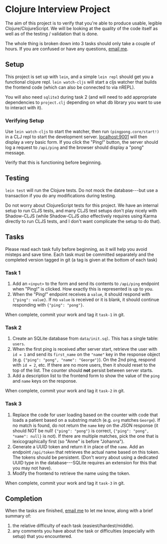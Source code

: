 # Clojure Interview Project

The aim of this project is to verify that you're able to produce usable, legible
Clojure/ClojureScript. We will be looking at the quality of the code itself as
well as of the testing / validation that is done.

The whole thing is broken down into 3 tasks should only take a couple of hours.
If you are confused or have any questions, [email
me](mailto:matthewrea.c@gmail.com).

## Setup

This project is set up with `lein`, and a simple `lein repl` should get you a
functional clojure repl. `lein watch-cljs` will start a cljs watcher that builds
the frontend code (which can also be connected to via nREPL).

You will also need `sqlite3` during task 2 (and will need to add appropriate
dependencies to `project.clj` depending on what db library you want to use to
interact with it).

### Verifying Setup

Use `lein watch-cljs` to start the watcher, then run `(pingpong.core/start!)` in
a CLJ repl to start the development server.
[localhost:9001](http://localhost:9001/) will then display a very basic form. If
you click the "Ping!" button, the server should log a request to `/api/ping` and
the browser should display a "pong" message.

Verify that this is functioning before beginning.

## Testing

`lein test` will run the Clojure tests. Do not mock the database---but use a
transaction if you do any modifications during testing.

Do not worry about ClojureScript tests for this project. We have an internal
setup to run CLJS tests, and many CLJS test setups don't play nicely with
Shadow-CLJS (while Shadow-CLJS _also_ effectively requires using Karma directly
to run CLJS tests, and I don't want complicate the setup to do that).

## Tasks

Please read each task fully before beginning, as it will help you avoid misteps
and save time. Each task must be committed separately and the completed version
tagged in git (a tag is given at the bottom of each task)

### Task 1

1. Add an `<input>` to the form and send its contents to `/api/ping` endpoint
   when "Ping!" is clicked. How exactly this is represented is up to you.
2. When the "Ping!" endpoint receives a `value`, it should respond with
   `{"ping": value}`. If no `value` is received or it is blank, it should
   continue responding with `{"ping": "pong"}`.

When complete, commit your work and tag it `task-1` in git.

### Task 2

1. Create an SQLite database from `data/init.sql`. This has a single table: `users`.
2. When the first ping is received after server start, retrieve the user with
   `id = 1` and send its `first_name` on the `"name"` key in the response object (e.g.
   `{"ping": "pong", "name": "George"}`). On the 2nd ping, respond with `id = 2`,
   etc. If there are no more users, then it should reset to the top of the
   list. The counter should **not** persist between server starts.
3. Add a description list to the frontend form to show the value of the `ping`
   and `name` keys on the response.

When complete, commit your work and tag it `task-2` in git.

### Task 3

1. Replace the code for user loading based on the counter with code that
   loads a patient based on a substring match (e.g. `org` matches `George`). If
   no match is found, do not return the `name` key on the JSON response (it
   should NOT be null! `{"ping": "pong"}` is correct,
   `{"ping": "pong", "name": null}` is not). If there are multiple matches,
   pick the one that is lexicographically first (so "Anne" is before "Johanna").
2. Generate a UUID token and return it in place of the `name`. Add an endpoint
   `/api/token` that retrieves the actual name based on this token. The tokens
   should be persistent. (Don't worry about using a dedicated UUID type in the
   database---SQLite requires an extension for this that you may not have).
3. Modify the frontend to retrieve the name using the token.

When complete, commit your work and tag it `task-3` in git.

## Completion

When the tasks are finished, [email me](mailto:matthewrea.c@gmail.com) to let me
know, along with a brief summary of:

1. the relative difficulty of each task (easiest/hardest/middle).
2. any comments you have about the task or difficulties (especially with setup)
   that you encountered.
